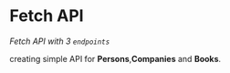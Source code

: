 # Fetch API 

_Fetch API with 3 `endpoints`_

creating simple API for **Persons**,**Companies** and **Books**.
